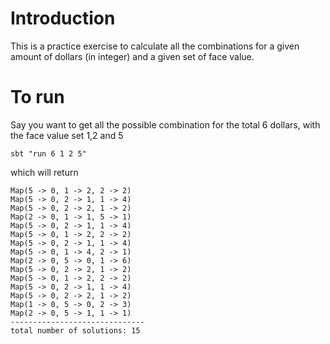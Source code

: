 # Introduction

This is a practice exercise to calculate all the combinations for a given amount of dollars (in integer) and a given set of face value.

# To run

Say you want to get all the possible combination for the total 6 dollars, with the face value set 1,2 and 5

`sbt "run 6 1 2 5"`

which will return
```
Map(5 -> 0, 1 -> 2, 2 -> 2)
Map(5 -> 0, 2 -> 1, 1 -> 4)
Map(5 -> 0, 2 -> 2, 1 -> 2)
Map(2 -> 0, 1 -> 1, 5 -> 1)
Map(5 -> 0, 2 -> 1, 1 -> 4)
Map(5 -> 0, 1 -> 2, 2 -> 2)
Map(5 -> 0, 2 -> 1, 1 -> 4)
Map(5 -> 0, 1 -> 4, 2 -> 1)
Map(2 -> 0, 5 -> 0, 1 -> 6)
Map(5 -> 0, 2 -> 2, 1 -> 2)
Map(5 -> 0, 1 -> 2, 2 -> 2)
Map(5 -> 0, 2 -> 1, 1 -> 4)
Map(5 -> 0, 2 -> 2, 1 -> 2)
Map(1 -> 0, 5 -> 0, 2 -> 3)
Map(2 -> 0, 5 -> 1, 1 -> 1)
------------------------------
total number of solutions: 15
```
